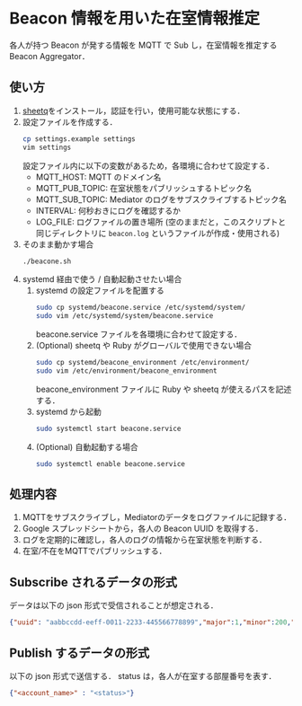 # Beacon 情報を用いた在室情報推定
各人が持つ Beacon が発する情報を MQTT で Sub し，在室情報を推定する Beacon Aggregator．

## 使い方
1. [sheetq](https://github.com/nomlab/sheetq)をインストール，認証を行い，使用可能な状態にする．
2. 設定ファイルを作成する．
    ```bash
    cp settings.example settings
    vim settings
    ```
    設定ファイル内に以下の変数があるため，各環境に合わせて設定する．
    * MQTT_HOST: MQTT のドメイン名
    * MQTT_PUB_TOPIC: 在室状態をパブリッシュするトピック名
    * MQTT_SUB_TOPIC: Mediator のログをサブスクライブするトピック名
    * INTERVAL: 何秒おきにログを確認するか
    * LOG_FILE: ログファイルの置き場所 (空のままだと，このスクリプトと同じディレクトリに `beacon.log` というファイルが作成・使用される)
3. そのまま動かす場合
    ```bash
    ./beacone.sh
    ```
4. systemd 経由で使う / 自動起動させたい場合
    1. systemd の設定ファイルを配置する
        ```bash
        sudo cp systemd/beacone.service /etc/systemd/system/
        sudo vim /etc/systemd/system/beacone.service
        ```
        beacone.service ファイルを各環境に合わせて設定する．
    2. (Optional) sheetq や Ruby がグローバルで使用できない場合
        ```bash
        sudo cp systemd/beacone_environment /etc/environment/
        sudo vim /etc/environment/beacone_environment
        ```
        beacone_environment ファイルに Ruby や sheetq が使えるパスを記述する．
    3. systemd から起動
        ```bash
        sudo systemctl start beacone.service
        ```
    4. (Optional) 自動起動する場合
        ```bash
        sudo systemctl enable beacone.service
        ```

## 処理内容
1. MQTTをサブスクライブし，Mediatorのデータをログファイルに記録する．
2. Google スプレッドシートから，各人の Beacon UUID を取得する．
3. ログを定期的に確認し，各人のログの情報から在室状態を判断する．
4. 在室/不在をMQTTでパブリッシュする．

## Subscribe されるデータの形式
データは以下の json 形式で受信されることが想定される．
```json
{"uuid": "aabbccdd-eeff-0011-2233-445566778899","major":1,"minor":200,"rssi":-50}
```

## Publish するデータの形式
以下の json 形式で送信する．
status は，各人が在室する部屋番号を表す．
```json
{"<account_name>" : "<status>"}
```

